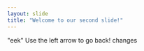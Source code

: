 ```yaml
---
layout: slide
title: "Welcome to our second slide!"
---
```

"eek"
Use the left arrow to go back!
changes
